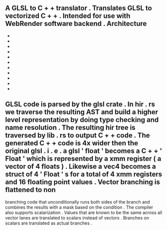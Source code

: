A
GLSL
to
C
+
+
translator
.
Translates
GLSL
to
vectorized
C
+
+
.
Intended
for
use
with
WebRender
software
backend
.
Architecture
-
-
-
-
-
-
-
-
-
-
-
-
GLSL
code
is
parsed
by
the
glsl
crate
.
In
hir
.
rs
we
traverse
the
resulting
AST
and
build
a
higher
level
representation
by
doing
type
checking
and
name
resolution
.
The
resulting
hir
tree
is
traversed
by
lib
.
rs
to
output
C
+
+
code
.
The
generated
C
+
+
code
is
4x
wider
then
the
original
glsl
.
i
.
e
.
a
glsl
'
float
'
becomes
a
C
+
+
'
Float
'
which
is
represented
by
a
xmm
register
(
a
vector
of
4
floats
)
.
Likewise
a
vec4
becomes
a
struct
of
4
'
Float
'
s
for
a
total
of
4
xmm
registers
and
16
floating
point
values
.
Vector
branching
is
flattened
to
non
-
branching
code
that
unconditionally
runs
both
sides
of
the
branch
and
combines
the
results
with
a
mask
based
on
the
condition
.
The
compiler
also
supports
scalarization
.
Values
that
are
known
to
be
the
same
across
all
vector
lanes
are
translated
to
scalars
instead
of
vectors
.
Branches
on
scalars
are
translated
as
actual
branches
.
